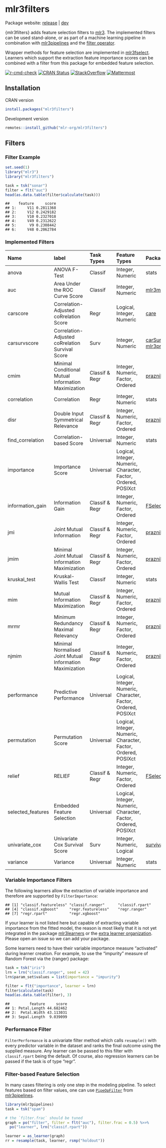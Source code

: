 
# mlr3filters

Package website: [release](https://mlr3filters.mlr-org.com/) \|
[dev](https://mlr3filters.mlr-org.com/dev/)

{mlr3filters} adds feature selection filters to
[mlr3](https://mlr3.mlr-org.com). The implemented filters can be used
stand-alone, or as part of a machine learning pipeline in combination
with [mlr3pipelines](https://mlr3pipelines.mlr-org.com) and the [filter
operator](https://mlr3pipelines.mlr-org.com/reference/mlr_pipeops_filter.html).

Wrapper methods for feature selection are implemented in
[mlr3fselect](https://mlr3fselect.mlr-org.com). Learners which support
the extraction feature importance scores can be combined with a filter
from this package for embedded feature selection.

<!-- badges: start -->

[![r-cmd-check](https://github.com/mlr-org/mlr3filters/actions/workflows/r-cmd-check.yml/badge.svg)](https://github.com/mlr-org/mlr3filters/actions/workflows/r-cmd-check.yml)
[![CRAN
Status](https://www.r-pkg.org/badges/version-ago/mlr3filters)](https://cran.r-project.org/package=mlr3filters)
[![StackOverflow](https://img.shields.io/badge/stackoverflow-mlr3-orange.svg)](https://stackoverflow.com/questions/tagged/mlr3)
[![Mattermost](https://img.shields.io/badge/chat-mattermost-orange.svg)](https://lmmisld-lmu-stats-slds.srv.mwn.de/mlr_invite/)
<!-- badges: end -->

## Installation

CRAN version

``` r
install.packages("mlr3filters")
```

Development version

``` r
remotes::install_github("mlr-org/mlr3filters")
```

## Filters

### Filter Example

``` r
set.seed(1)
library("mlr3")
library("mlr3filters")

task = tsk("sonar")
filter = flt("auc")
head(as.data.table(filter$calculate(task)))
```

    ##    feature     score
    ## 1:     V11 0.2811368
    ## 2:     V12 0.2429182
    ## 3:     V10 0.2327018
    ## 4:     V49 0.2312622
    ## 5:      V9 0.2308442
    ## 6:     V48 0.2062784

### Implemented Filters

| Name              | label                                                    | Task Types     | Feature Types                                                  | Package                                                                                                          |
|:------------------|:---------------------------------------------------------|:---------------|:---------------------------------------------------------------|:-----------------------------------------------------------------------------------------------------------------|
| anova             | ANOVA F-Test                                             | Classif        | Integer, Numeric                                               | stats                                                                                                            |
| auc               | Area Under the ROC Curve Score                           | Classif        | Integer, Numeric                                               | [mlr3measures](https://cran.r-project.org/package=mlr3measures)                                                  |
| carscore          | Correlation-Adjusted coRrelation Score                   | Regr           | Logical, Integer, Numeric                                      | [care](https://cran.r-project.org/package=care)                                                                  |
| carsurvscore      | Correlation-Adjusted coRrelation Survival Score          | Surv           | Integer, Numeric                                               | [carSurv](https://cran.r-project.org/package=carSurv), [mlr3proba](https://cran.r-project.org/package=mlr3proba) |
| cmim              | Minimal Conditional Mutual Information Maximization      | Classif & Regr | Integer, Numeric, Factor, Ordered                              | [praznik](https://cran.r-project.org/package=praznik)                                                            |
| correlation       | Correlation                                              | Regr           | Integer, Numeric                                               | stats                                                                                                            |
| disr              | Double Input Symmetrical Relevance                       | Classif & Regr | Integer, Numeric, Factor, Ordered                              | [praznik](https://cran.r-project.org/package=praznik)                                                            |
| find_correlation  | Correlation-based Score                                  | Universal      | Integer, Numeric                                               | stats                                                                                                            |
| importance        | Importance Score                                         | Universal      | Logical, Integer, Numeric, Character, Factor, Ordered, POSIXct |                                                                                                                  |
| information_gain  | Information Gain                                         | Classif & Regr | Integer, Numeric, Factor, Ordered                              | [FSelectorRcpp](https://cran.r-project.org/package=FSelectorRcpp)                                                |
| jmi               | Joint Mutual Information                                 | Classif & Regr | Integer, Numeric, Factor, Ordered                              | [praznik](https://cran.r-project.org/package=praznik)                                                            |
| jmim              | Minimal Joint Mutual Information Maximization            | Classif & Regr | Integer, Numeric, Factor, Ordered                              | [praznik](https://cran.r-project.org/package=praznik)                                                            |
| kruskal_test      | Kruskal-Wallis Test                                      | Classif        | Integer, Numeric                                               | stats                                                                                                            |
| mim               | Mutual Information Maximization                          | Classif & Regr | Integer, Numeric, Factor, Ordered                              | [praznik](https://cran.r-project.org/package=praznik)                                                            |
| mrmr              | Minimum Redundancy Maximal Relevancy                     | Classif & Regr | Integer, Numeric, Factor, Ordered                              | [praznik](https://cran.r-project.org/package=praznik)                                                            |
| njmim             | Minimal Normalised Joint Mutual Information Maximization | Classif & Regr | Integer, Numeric, Factor, Ordered                              | [praznik](https://cran.r-project.org/package=praznik)                                                            |
| performance       | Predictive Performance                                   | Universal      | Logical, Integer, Numeric, Character, Factor, Ordered, POSIXct |                                                                                                                  |
| permutation       | Permutation Score                                        | Universal      | Logical, Integer, Numeric, Character, Factor, Ordered, POSIXct |                                                                                                                  |
| relief            | RELIEF                                                   | Classif & Regr | Integer, Numeric, Factor, Ordered                              | [FSelectorRcpp](https://cran.r-project.org/package=FSelectorRcpp)                                                |
| selected_features | Embedded Feature Selection                               | Universal      | Logical, Integer, Numeric, Character, Factor, Ordered, POSIXct |                                                                                                                  |
| univariate_cox    | Univariate Cox Survival Score                            | Surv           | Integer, Numeric, Logical                                      | [survival](https://cran.r-project.org/package=survival)                                                          |
| variance          | Variance                                                 | Universal      | Integer, Numeric                                               | stats                                                                                                            |

### Variable Importance Filters

The following learners allow the extraction of variable importance and
therefore are supported by `FilterImportance`:

    ## [1] "classif.featureless" "classif.ranger"      "classif.rpart"      
    ## [4] "classif.xgboost"     "regr.featureless"    "regr.ranger"        
    ## [7] "regr.rpart"          "regr.xgboost"

If your learner is not listed here but capable of extracting variable
importance from the fitted model, the reason is most likely that it is
not yet integrated in the package
[mlr3learners](https://github.com/mlr-org/mlr3learners) or the [extra
learner organization](https://github.com/mlr3learners). Please open an
issue so we can add your package.

Some learners need to have their variable importance measure “activated”
during learner creation. For example, to use the “impurity” measure of
Random Forest via the {ranger} package:

``` r
task = tsk("iris")
lrn = lrn("classif.ranger", seed = 42)
lrn$param_set$values = list(importance = "impurity")

filter = flt("importance", learner = lrn)
filter$calculate(task)
head(as.data.table(filter), 3)
```

    ##         feature     score
    ## 1: Petal.Length 44.682462
    ## 2:  Petal.Width 43.113031
    ## 3: Sepal.Length  9.039099

### Performance Filter

`FilterPerformance` is a univariate filter method which calls
`resample()` with every predictor variable in the dataset and ranks the
final outcome using the supplied measure. Any learner can be passed to
this filter with `classif.rpart` being the default. Of course, also
regression learners can be passed if the task is of type “regr”.

### Filter-based Feature Selection

In many cases filtering is only one step in the modeling pipeline. To
select features based on filter values, one can use
[`PipeOpFilter`](https://mlr3pipelines.mlr-org.com/reference/mlr_pipeops_filter.html)
from [mlr3pipelines](https://github.com/mlr-org/mlr3pipelines).

``` r
library(mlr3pipelines)
task = tsk("spam")

# the `filter.frac` should be tuned
graph = po("filter", filter = flt("auc"), filter.frac = 0.5) %>>%
  po("learner", lrn("classif.rpart"))

learner = as_learner(graph)
rr = resample(task, learner, rsmp("holdout"))
```
